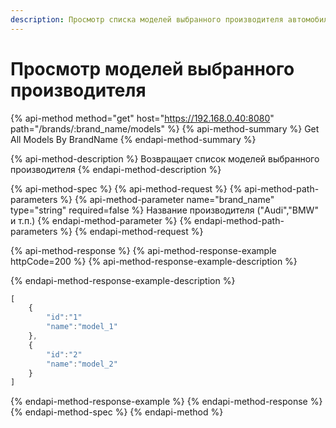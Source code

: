 ```yaml
---
description: Просмотр списка моделей выбранного производителя автомобилей
---
```


# Просмотр моделей выбранного производителя

{% api-method method="get" host="https://192.168.0.40:8080" path="/brands/:brand\_name/models" %}
{% api-method-summary %}
Get All Models By BrandName
{% endapi-method-summary %}

{% api-method-description %}
Возвращает список моделей выбранного производителя
{% endapi-method-description %}

{% api-method-spec %}
{% api-method-request %}
{% api-method-path-parameters %}
{% api-method-parameter name="brand\_name" type="string" required=false %}
Название производителя \("Audi","BMW" и т.п.\)
{% endapi-method-parameter %}
{% endapi-method-path-parameters %}
{% endapi-method-request %}

{% api-method-response %}
{% api-method-response-example httpCode=200 %}
{% api-method-response-example-description %}

{% endapi-method-response-example-description %}

```javascript
[
    {
        "id":"1"
        "name":"model_1"
    },
    {
        "id":"2"
        "name":"model_2"
    }
]
```
{% endapi-method-response-example %}
{% endapi-method-response %}
{% endapi-method-spec %}
{% endapi-method %}

